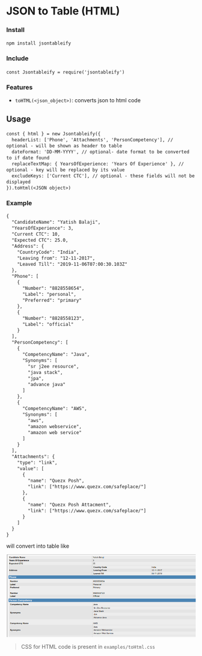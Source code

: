# JSON to Table (HTML)

### Install

`npm install jsontableify`

### Include

`const Jsontableify = require('jsontableify')`

### Features
* `toHTML(<json_object>)`: converts json to html code
## Usage

```
const { html } = new Jsontableify({
  headerList: ['Phone', 'Attachments', 'PersonCompetency'], // optional - will be shown as header to table
  dateFormat: 'DD-MM-YYYY', // optional- date format to be converted to if date found
  replaceTextMap: { YearsOfExperience: 'Years Of Experience' }, // optional - key will be replaced by its value
  excludeKeys: ['Current CTC'], // optional - these fields will not be displayed
}).toHtml(<JSON object>)
```

### Example
```
{
  "CandidateName": "Yatish Balaji",
  "YearsOfExperience": 3,
  "Current CTC": 10,
  "Expected CTC": 25.0,
  "Address": {
    "CountryCode": "India",
    "Leaving from": "12-11-2017",
    "Leaved Till": "2019-11-06T07:00:30.103Z"
  },
  "Phone": [
    {
      "Number": "8828558654",
      "Label": "personal",
      "Preferred": "primary"
    },
    {
      "Number": "8828558123",
      "Label": "official"
    }
  ],
  "PersonCompetency": [
    {
      "CompetencyName": "Java",
      "Synonyms": [
        "sr j2ee resource",
        "java stack",
        "jpa",
        "advance java"
      ]
    },
    {
      "CompetencyName": "AWS",
      "Synonyms": [
        "aws",
        "amazon webservice",
        "amazon web service"
      ]
    }
  ],
  "Attachments": {
    "type": "link",
    "value": [
      {
        "name": "Quezx Posh",
        "link": ["https://www.quezx.com/safeplace/"]
      },
      {
        "name": "Quezx Posh Attacment",
        "link": ["https://www.quezx.com/safeplace/"]
      }
    ]
  }
}
```
will convert into table like

![JsonTableify](examples/toHtml.png)

> CSS for HTML code is present in `examples/toHtml.css`